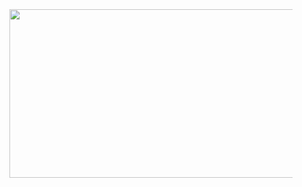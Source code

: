 <div align="center">
  <img width="1200" height="300" alt="Nouveau projet (4)" src="44690ce5-cc41-4b02-9d75-e4f703b2fbbc" src="https://github.com/user-attachments/assets/93fb67b5-7105-413e-ac9c-2b4c9b81adaa" />
</div>

